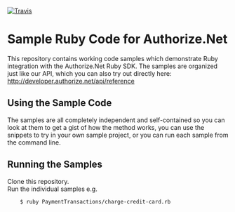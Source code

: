 [![Travis](https://img.shields.io/travis/AuthorizeNet/sample-code-ruby/master.svg)](https://travis-ci.org/AuthorizeNet/sample-code-ruby)
# Sample Ruby Code for Authorize.Net
This repository contains working code samples which demonstrate Ruby integration with the Authorize.Net Ruby SDK.
The samples are organized just like our API, which you can also try out directly here: http://developer.authorize.net/api/reference


## Using the Sample Code

The samples are all completely independent and self-contained so you can look at them to get a gist of how the method works, you can use the snippets to try in your own sample project, or you can run each sample from the command line.

## Running the Samples
Clone this repository.  
Run the individual samples e.g.   
````
    $ ruby PaymentTransactions/charge-credit-card.rb 
````

